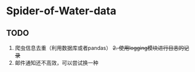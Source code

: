 # Spider-of-Water-data
## TODO

1. 爬虫信息去重（利用数据库或者pandas）
~~2. 使用logging模块进行日志的记录~~
3. 邮件通知还不高效，可以尝试换一种
